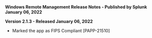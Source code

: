 **Windows Remote Management Release Notes - Published by Splunk January 06, 2022**


**Version 2.1.3 - Released January 06, 2022**

* Marked the app as FIPS Compliant [PAPP-21510]